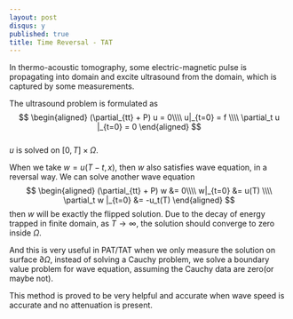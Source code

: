 ```yaml
---
layout: post
disqus: y
published: true
title: Time Reversal - TAT
---
```


In thermo-acoustic tomography, some electric-magnetic pulse is propagating into domain and excite ultrasound from the domain, which is captured by some measurements.

The ultrasound problem is formulated as
$$
\begin{aligned}
(\partial_{tt} + P) u = 0\\\\
u|_{t=0} = f \\\\
\partial_t u |_{t=0} = 0
\end{aligned}
$$  
$u$ is solved on $[0, T]\times \Omega$.

When we take $w = u(T - t, x)$, then $w$ also satisfies wave equation, in a reversal way. We can solve another wave equation
$$
\begin{aligned}
(\partial_{tt} + P) w &= 0\\\\
w|_{t=0} &= u(T) \\\\
\partial_t w |_{t=0} &= -u_t(T)
\end{aligned}
$$
then $w$ will be exactly the flipped solution. Due to the decay of energy trapped in finite domain, as $T\to\infty$, the solution should converge to zero inside $\Omega$.

And this is very useful in PAT/TAT when we only measure the solution on surface $\partial\Omega$, instead of solving a Cauchy problem, we solve a boundary value problem for wave equation, assuming the Cauchy data are zero(or maybe not).

This method is proved to be very helpful and accurate when wave speed is accurate and no attenuation is present.
